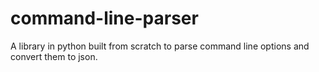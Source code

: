 # command-line-parser
A library in python built from scratch to parse command line options and convert them to json.
